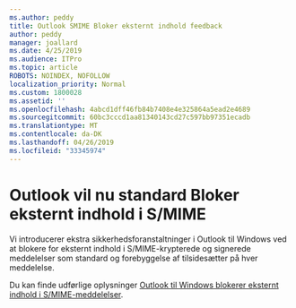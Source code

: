 ```yaml
---
ms.author: peddy
title: Outlook SMIME Bloker eksternt indhold feedback
author: peddy
manager: joallard
ms.date: 4/25/2019
ms.audience: ITPro
ms.topic: article
ROBOTS: NOINDEX, NOFOLLOW
localization_priority: Normal
ms.custom: 1800028
ms.assetid: ''
ms.openlocfilehash: 4abcd1dff46fb84b7408e4e325864a5ead2e4689
ms.sourcegitcommit: 60bc3cccd1aa81340143cd27c597bb97351ecadb
ms.translationtype: MT
ms.contentlocale: da-DK
ms.lasthandoff: 04/26/2019
ms.locfileid: "33345974"
---
```

# <a name="outlook-will-now-default-block-external-content-in-smime"></a>Outlook vil nu standard Bloker eksternt indhold i S/MIME
Vi introducerer ekstra sikkerhedsforanstaltninger i Outlook til Windows ved at blokere for eksternt indhold i S/MIME-krypterede og signerede meddelelser som standard og forebyggelse af tilsidesætter på hver meddelelse.

Du kan finde udførlige oplysninger [Outlook til Windows blokerer eksternt indhold i S/MIME-meddelelser](https://support.office.com/article/2d3a4af1-fe41-475f-a888-fc7b997d112e). 